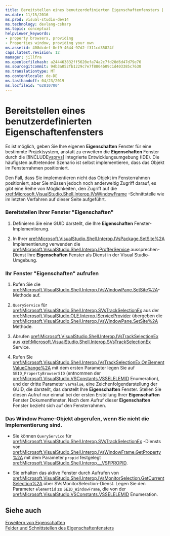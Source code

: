 ```yaml
---
title: Bereitstellen eines benutzerdefinierten Eigenschaftenfensters | Microsoft-Dokumentation
ms.date: 11/15/2016
ms.prod: visual-studio-dev14
ms.technology: devlang-csharp
ms.topic: conceptual
helpviewer_keywords:
- property browsers, providing
- Properties window, providing your own
ms.assetid: 408dcdef-8ef9-4644-97d2-f311cd35824f
caps.latest.revision: 12
manager: jillfra
ms.openlocfilehash: a244463832ff5620efa74a2c7fd20d6d47d79e76
ms.sourcegitcommit: 94b3a052fb1229c7e7f8804b09c1d403385c7630
ms.translationtype: MT
ms.contentlocale: de-DE
ms.lasthandoff: 04/23/2019
ms.locfileid: "62810700"
---
```

# <a name="providing-a-custom-properties-window"></a>Bereitstellen eines benutzerdefinierten Eigenschaftenfensters
Es ist möglich, geben Sie Ihre eigenen **Eigenschaften** Fenster für eine bestimmte Projektsystem, anstatt zu erweitern die **Eigenschaften** Fenster durch die [!INCLUDE[vsprvs](../includes/vsprvs-md.md)] integrierte Entwicklungsumgebung (IDE). Die häufigsten auftretenden Szenario ist selbst implementieren, dass das Objekt im Fensterrahmen positioniert.  
  
 Den Fall, dass Sie implementieren nicht das Objekt im Fensterrahmen positioniert, aber Sie müssen jedoch noch anderweitig Zugriff darauf, es gibt eine Reihe von Möglichkeiten, den Zugriff auf die <xref:Microsoft.VisualStudio.Shell.Interop.IVsWindowFrame> -Schnittstelle wie im letzten Verfahren auf dieser Seite aufgeführt.  
  
### <a name="to-provide-your-properties-window"></a>Bereitstellen Ihrer Fenster "Eigenschaften"  
  
1. Definieren Sie eine GUID darstellt, die Ihre **Eigenschaften** Fenster-Implementierung.  
  
2. In Ihrer <xref:Microsoft.VisualStudio.Shell.Interop.IVsPackage.SetSite%2A> Implementierung verwenden die <xref:Microsoft.VisualStudio.Shell.Interop.IProfferService> aussprechen-Dienst Ihre **Eigenschaften** Fenster als Dienst in der Visual Studio-Umgebung.  
  
### <a name="to-call-your-properties-window"></a>Ihr Fenster "Eigenschaften" aufrufen  
  
1. Rufen Sie die <xref:Microsoft.VisualStudio.Shell.Interop.IVsWindowPane.SetSite%2A>-Methode auf.  
  
2. `QueryService` für <xref:Microsoft.VisualStudio.Shell.Interop.SVsTrackSelectionEx> aus der <xref:Microsoft.VisualStudio.OLE.Interop.IServiceProvider> übergeben die <xref:Microsoft.VisualStudio.Shell.Interop.IVsWindowPane.SetSite%2A> Methode.  
  
3. Abrufen <xref:Microsoft.VisualStudio.Shell.Interop.IVsTrackSelectionEx> aus <xref:Microsoft.VisualStudio.Shell.Interop.SVsTrackSelectionEx> Service.  
  
4. Rufen Sie <xref:Microsoft.VisualStudio.Shell.Interop.IVsTrackSelectionEx.OnElementValueChange%2A> mit dem ersten Parameter legen Sie auf `SEID_PropertyBrowserSID` (entnommen der <xref:Microsoft.VisualStudio.VSConstants.VSSELELEMID> Enumeration), und der dritte Parameter `varValue`, eine Zeichenfolgendarstellung der GUID, die darstellt, das darstellt Ihre **Eigenschaften** Fenster. Stellen Sie diesen Aufruf nur einmal bei der ersten Erstellung Ihrer **Eigenschaften** Fenster Dokumentfenster. Nach dem Aufruf dieser **Eigenschaften** Fenster bezieht sich auf den Fensterrahmen.  
  
### <a name="to-obtain-the-window-frame-object-when-you-are-not-the-implementer"></a>Das Window Frame-Objekt abgerufen, wenn Sie nicht die Implementierung sind.  
  
- Sie können `QueryService` für <xref:Microsoft.VisualStudio.Shell.Interop.SVsTrackSelectionEx> -Diensts von <xref:Microsoft.VisualStudio.Shell.Interop.IVsWindowFrame.GetProperty%2A> mit dem Parameter `propid` festgelegt <xref:Microsoft.VisualStudio.Shell.Interop.__VSFPROPID>.  
  
- Sie erhalten das aktive Fenster durch Aufrufen von <xref:Microsoft.VisualStudio.Shell.Interop.IVsMonitorSelection.GetCurrentSelection%2A> über SVsMonitorSelection-Dienst. Legen Sie den Parameter `elementid` zu `SEID_WindowFrame`, die von der <xref:Microsoft.VisualStudio.VSConstants.VSSELELEMID> Enumeration.  
  
## <a name="see-also"></a>Siehe auch  
 [Erweitern von Eigenschaften](../extensibility/internals/extending-properties.md)   
 [Felder und Schnittstellen des Eigenschaftenfensters](../extensibility/internals/properties-window-fields-and-interfaces.md)